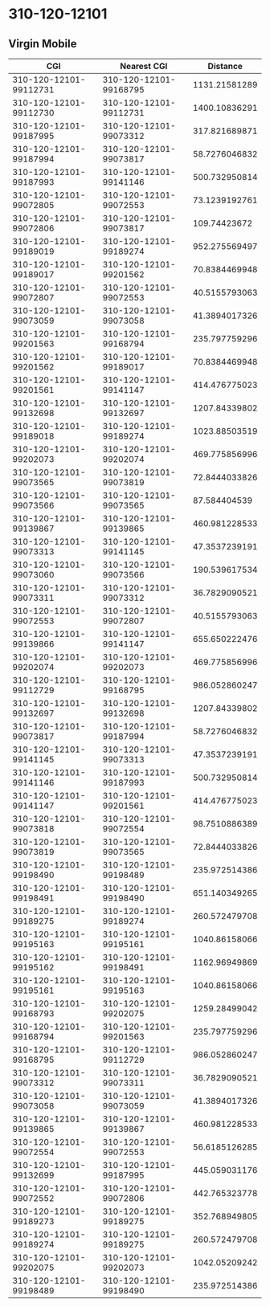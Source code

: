 # 310-120-12101
## Virgin Mobile


| CGI | Nearest CGI | Distance |
|-----|-------------|----------|
| 310-120-12101-99112731 | 310-120-12101-99168795 | 1131.21581289 |
| 310-120-12101-99112730 | 310-120-12101-99112731 | 1400.10836291 |
| 310-120-12101-99187995 | 310-120-12101-99073312 | 317.821689871 |
| 310-120-12101-99187994 | 310-120-12101-99073817 | 58.7276046832 |
| 310-120-12101-99187993 | 310-120-12101-99141146 | 500.732950814 |
| 310-120-12101-99072805 | 310-120-12101-99072553 | 73.1239192761 |
| 310-120-12101-99072806 | 310-120-12101-99073817 | 109.74423672 |
| 310-120-12101-99189019 | 310-120-12101-99189274 | 952.275569497 |
| 310-120-12101-99189017 | 310-120-12101-99201562 | 70.8384469948 |
| 310-120-12101-99072807 | 310-120-12101-99072553 | 40.5155793063 |
| 310-120-12101-99073059 | 310-120-12101-99073058 | 41.3894017326 |
| 310-120-12101-99201563 | 310-120-12101-99168794 | 235.797759296 |
| 310-120-12101-99201562 | 310-120-12101-99189017 | 70.8384469948 |
| 310-120-12101-99201561 | 310-120-12101-99141147 | 414.476775023 |
| 310-120-12101-99132698 | 310-120-12101-99132697 | 1207.84339802 |
| 310-120-12101-99189018 | 310-120-12101-99189274 | 1023.88503519 |
| 310-120-12101-99202073 | 310-120-12101-99202074 | 469.775856996 |
| 310-120-12101-99073565 | 310-120-12101-99073819 | 72.8444033826 |
| 310-120-12101-99073566 | 310-120-12101-99073565 | 87.584404539 |
| 310-120-12101-99139867 | 310-120-12101-99139865 | 460.981228533 |
| 310-120-12101-99073313 | 310-120-12101-99141145 | 47.3537239191 |
| 310-120-12101-99073060 | 310-120-12101-99073566 | 190.539617534 |
| 310-120-12101-99073311 | 310-120-12101-99073312 | 36.7829090521 |
| 310-120-12101-99072553 | 310-120-12101-99072807 | 40.5155793063 |
| 310-120-12101-99139866 | 310-120-12101-99141147 | 655.650222476 |
| 310-120-12101-99202074 | 310-120-12101-99202073 | 469.775856996 |
| 310-120-12101-99112729 | 310-120-12101-99168795 | 986.052860247 |
| 310-120-12101-99132697 | 310-120-12101-99132698 | 1207.84339802 |
| 310-120-12101-99073817 | 310-120-12101-99187994 | 58.7276046832 |
| 310-120-12101-99141145 | 310-120-12101-99073313 | 47.3537239191 |
| 310-120-12101-99141146 | 310-120-12101-99187993 | 500.732950814 |
| 310-120-12101-99141147 | 310-120-12101-99201561 | 414.476775023 |
| 310-120-12101-99073818 | 310-120-12101-99072554 | 98.7510886389 |
| 310-120-12101-99073819 | 310-120-12101-99073565 | 72.8444033826 |
| 310-120-12101-99198490 | 310-120-12101-99198489 | 235.972514386 |
| 310-120-12101-99198491 | 310-120-12101-99198490 | 651.140349265 |
| 310-120-12101-99189275 | 310-120-12101-99189274 | 260.572479708 |
| 310-120-12101-99195163 | 310-120-12101-99195161 | 1040.86158066 |
| 310-120-12101-99195162 | 310-120-12101-99198491 | 1162.96949869 |
| 310-120-12101-99195161 | 310-120-12101-99195163 | 1040.86158066 |
| 310-120-12101-99168793 | 310-120-12101-99202075 | 1259.28499042 |
| 310-120-12101-99168794 | 310-120-12101-99201563 | 235.797759296 |
| 310-120-12101-99168795 | 310-120-12101-99112729 | 986.052860247 |
| 310-120-12101-99073312 | 310-120-12101-99073311 | 36.7829090521 |
| 310-120-12101-99073058 | 310-120-12101-99073059 | 41.3894017326 |
| 310-120-12101-99139865 | 310-120-12101-99139867 | 460.981228533 |
| 310-120-12101-99072554 | 310-120-12101-99072553 | 56.6185126285 |
| 310-120-12101-99132699 | 310-120-12101-99187995 | 445.059031176 |
| 310-120-12101-99072552 | 310-120-12101-99072806 | 442.765323778 |
| 310-120-12101-99189273 | 310-120-12101-99189275 | 352.768949805 |
| 310-120-12101-99189274 | 310-120-12101-99189275 | 260.572479708 |
| 310-120-12101-99202075 | 310-120-12101-99202073 | 1042.05209242 |
| 310-120-12101-99198489 | 310-120-12101-99198490 | 235.972514386 |
